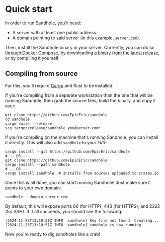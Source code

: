 # Quick start

In order to run Sandhole, you'll need:

- A server with at least one public address.
- A domain pointing to said server (in this example, `server.com`).

Then, install the Sandhole binary in your server. Currently, you can do so [through Docker Compose](./docker_compose.md), by downloading [a binary from the latest release](https://github.com/EpicEric/sandhole/releases/latest), or by compiling it yourself.

## Compiling from source

For this, you'll require [Cargo](https://doc.rust-lang.org/cargo/getting-started/installation.html) and Rust to be installed.

If you're compiling from a separate workstation than the one that will be running Sandhole, then grab the source files, build the binary, and copy it over:

```shell
git clone https://github.com/EpicEric/sandhole
cd sandhole
cargo build --release
scp target/release/sandhole you@server.com:
```

If you're compiling on the machine that's running Sandhole, you can install it directly. This will also add `sandhole` to your `PATH`:

```shell
cargo install --git https://github.com/EpicEric/sandhole
# -- OR --
git clone https://github.com/EpicEric/sandhole
cargo install --path sandhole
# -- OR --
cargo install sandhole  # Installs from sources uploaded to crates.io
```

Once this is all done, you can start running Sandhole! Just make sure it points to your own domain:

```shell
sandhole --domain server.com
```

By default, this will expose ports 80 (for HTTP), 443 (for HTTPS), and 2222 (for SSH). If it all succeeds, you should see the following:

```log
[2024-11-23T13:10:51Z INFO  sandhole] Key file not found. Creating...
[2024-11-23T13:10:51Z INFO  sandhole] sandhole is now running.
```

Now you're ready to dig sandholes like a crab!
